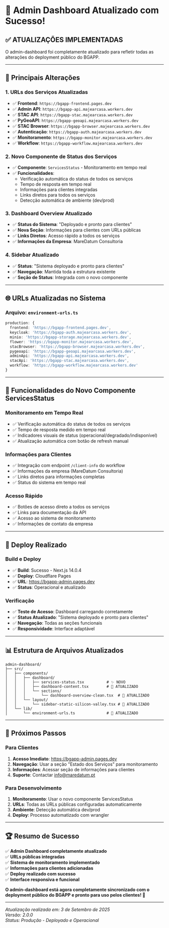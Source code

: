 # 🎉 Admin Dashboard Atualizado com Sucesso!

## ✅ **ATUALIZAÇÕES IMPLEMENTADAS**

O admin-dashboard foi completamente atualizado para refletir todas as alterações do deployment público do BGAPP.

---

## 🔄 **Principais Alterações**

### **1. URLs dos Serviços Atualizadas**
- ✅ **Frontend**: `https://bgapp-frontend.pages.dev`
- ✅ **Admin API**: `https://bgapp-api.majearcasa.workers.dev`
- ✅ **STAC API**: `https://bgapp-stac.majearcasa.workers.dev`
- ✅ **PyGeoAPI**: `https://bgapp-geoapi.majearcasa.workers.dev`
- ✅ **STAC Browser**: `https://bgapp-browser.majearcasa.workers.dev`
- ✅ **Autenticação**: `https://bgapp-auth.majearcasa.workers.dev`
- ✅ **Monitoramento**: `https://bgapp-monitor.majearcasa.workers.dev`
- ✅ **Workflow**: `https://bgapp-workflow.majearcasa.workers.dev`

### **2. Novo Componente de Status dos Serviços**
- ✅ **Componente**: `ServicesStatus` - Monitoramento em tempo real
- ✅ **Funcionalidades**:
  - Verificação automática do status de todos os serviços
  - Tempo de resposta em tempo real
  - Informações para clientes integradas
  - Links diretos para todos os serviços
  - Detecção automática de ambiente (dev/prod)

### **3. Dashboard Overview Atualizado**
- ✅ **Status do Sistema**: "Deployado e pronto para clientes"
- ✅ **Nova Seção**: Informações para clientes com URLs públicas
- ✅ **Links Diretos**: Acesso rápido a todos os serviços
- ✅ **Informações da Empresa**: MareDatum Consultoria

### **4. Sidebar Atualizado**
- ✅ **Status**: "Sistema deployado e pronto para clientes"
- ✅ **Navegação**: Mantida toda a estrutura existente
- ✅ **Seção de Status**: Integrada com o novo componente

---

## 🌐 **URLs Atualizadas no Sistema**

### **Arquivo: `environment-urls.ts`**
```typescript
production: {
  frontend: 'https://bgapp-frontend.pages.dev',
  keycloak: 'https://bgapp-auth.majearcasa.workers.dev',
  minio: 'https://bgapp-storage.majearcasa.workers.dev',
  flower: 'https://bgapp-monitor.majearcasa.workers.dev',
  stacBrowser: 'https://bgapp-browser.majearcasa.workers.dev',
  pygeoapi: 'https://bgapp-geoapi.majearcasa.workers.dev',
  adminApi: 'https://bgapp-api.majearcasa.workers.dev',
  stacApi: 'https://bgapp-stac.majearcasa.workers.dev',
  workflow: 'https://bgapp-workflow.majearcasa.workers.dev'
}
```

---

## 🎯 **Funcionalidades do Novo Componente ServicesStatus**

### **Monitoramento em Tempo Real**
- ✅ Verificação automática do status de todos os serviços
- ✅ Tempo de resposta medido em tempo real
- ✅ Indicadores visuais de status (operacional/degradado/indisponível)
- ✅ Atualização automática com botão de refresh manual

### **Informações para Clientes**
- ✅ Integração com endpoint `/client-info` do workflow
- ✅ Informações da empresa (MareDatum Consultoria)
- ✅ Links diretos para informações completas
- ✅ Status do sistema em tempo real

### **Acesso Rápido**
- ✅ Botões de acesso direto a todos os serviços
- ✅ Links para documentação da API
- ✅ Acesso ao sistema de monitoramento
- ✅ Informações de contato da empresa

---

## 🚀 **Deploy Realizado**

### **Build e Deploy**
- ✅ **Build**: Sucesso - Next.js 14.0.4
- ✅ **Deploy**: Cloudflare Pages
- ✅ **URL**: https://bgapp-admin.pages.dev
- ✅ **Status**: Operacional e atualizado

### **Verificação**
- ✅ **Teste de Acesso**: Dashboard carregando corretamente
- ✅ **Status Atualizado**: "Sistema deployado e pronto para clientes"
- ✅ **Navegação**: Todas as seções funcionais
- ✅ **Responsividade**: Interface adaptável

---

## 📊 **Estrutura de Arquivos Atualizados**

```
admin-dashboard/
├── src/
│   ├── components/
│   │   ├── dashboard/
│   │   │   ├── services-status.tsx          # ✨ NOVO
│   │   │   ├── dashboard-content.tsx        # 🔄 ATUALIZADO
│   │   │   └── sections/
│   │   │       └── dashboard-overview-clean.tsx  # 🔄 ATUALIZADO
│   │   └── layout/
│   │       └── sidebar-static-silicon-valley.tsx # 🔄 ATUALIZADO
│   └── lib/
│       └── environment-urls.ts              # 🔄 ATUALIZADO
```

---

## 🎯 **Próximos Passos**

### **Para Clientes**
1. **Acesso Imediato**: https://bgapp-admin.pages.dev
2. **Navegação**: Usar a seção "Estado dos Serviços" para monitoramento
3. **Informações**: Acessar seção de informações para clientes
4. **Suporte**: Contactar info@maredatum.pt

### **Para Desenvolvimento**
1. **Monitoramento**: Usar o novo componente ServicesStatus
2. **URLs**: Todas as URLs públicas configuradas automaticamente
3. **Ambiente**: Detecção automática dev/prod
4. **Deploy**: Processo automatizado com wrangler

---

## 🏆 **Resumo de Sucesso**

✅ **Admin Dashboard completamente atualizado**  
✅ **URLs públicas integradas**  
✅ **Sistema de monitoramento implementado**  
✅ **Informações para clientes adicionadas**  
✅ **Deploy realizado com sucesso**  
✅ **Interface responsiva e funcional**  

**O admin-dashboard está agora completamente sincronizado com o deployment público do BGAPP e pronto para uso pelos clientes! 🚀**

---

*Atualização realizada em: 3 de Setembro de 2025*  
*Versão: 2.0.0*  
*Status: Produção - Deployado e Operacional*
